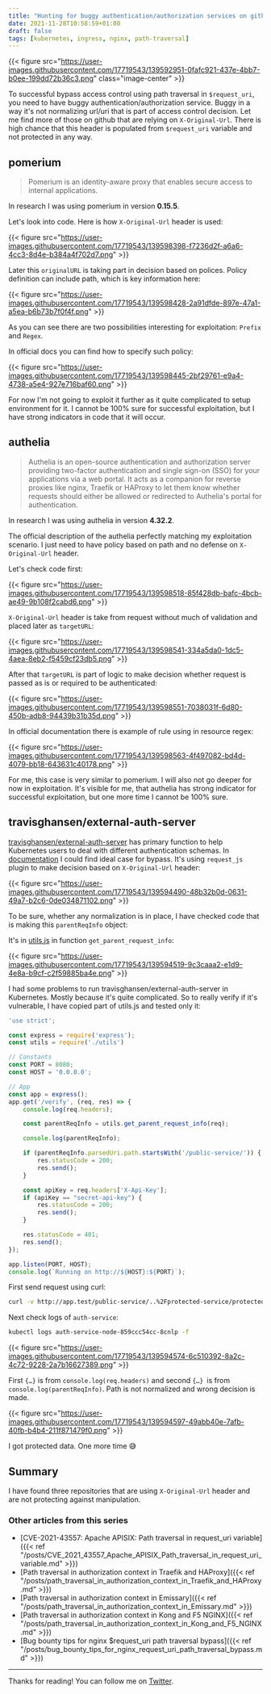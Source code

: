 ```yaml
---
title: "Hunting for buggy authentication/authorization services on github"
date: 2021-11-28T10:58:59+01:00
draft: false
tags: [kubernetes, ingress, nginx, path-traversal]
---
```


{{< figure src="https://user-images.githubusercontent.com/17719543/139592951-0fafc921-437e-4bb7-b0ee-199dd72b36c3.png" class="image-center" >}}

To successful bypass access control using path traversal in `$request_uri`, you need to have buggy authentication/authorization service. Buggy in a way it's not normalizing url/uri that is part of access control decision. Let me find more of those on github that are relying on `X-Original-Url`. There is high chance that this header is populated from `$request_uri` variable and not protected in any way.

## pomerium

>Pomerium is an identity-aware proxy that enables secure access to internal applications.

In research I was using pomerium in version **0.15.5**.

Let's look into code. Here is how `X-Original-Url` header is used:

{{< figure src="https://user-images.githubusercontent.com/17719543/139598398-f7236d2f-a6a6-4cc3-8d4e-b384a4f702d7.png" >}}

Later this `originalURL` is taking part in decision based on polices. Policy definition can include path, which is key information here:

{{< figure src="https://user-images.githubusercontent.com/17719543/139598428-2a91dfde-897e-47a1-a5ea-b6b73b7f0f4f.png" >}}

As you can see there are two possibilities interesting for exploitation: `Prefix` and `Regex`.

In official docs you can find how to specify such policy:

{{< figure src="https://user-images.githubusercontent.com/17719543/139598445-2bf29761-e9a4-4738-a5e4-927e716baf60.png" >}}

For now I'm not going to exploit it further as it quite complicated to setup environment for it. I cannot be 100% sure for successful exploitation, but I have strong indicators in code that it will occur.

## authelia

>Authelia is an open-source authentication and authorization server providing two-factor authentication and single sign-on (SSO) for your applications via a web portal. It acts as a companion for reverse proxies like nginx, Traefik or HAProxy to let them know whether requests should either be allowed or redirected to Authelia's portal for authentication.

In research I was using authelia in version **4.32.2**.

The official description of the authelia perfectly matching my exploitation scenario. I just need to have policy based on path and no defense on `X-Original-Url` header.

Let's check code first:

{{< figure src="https://user-images.githubusercontent.com/17719543/139598518-85f428db-bafc-4bcb-ae49-9b108f2cabd6.png" >}}

`X-Original-Url` header is take from request without much of validation and placed later as `targetURL`:

{{< figure src="https://user-images.githubusercontent.com/17719543/139598541-334a5da0-1dc5-4aea-8eb2-f5459cf23db5.png" >}}

After that `targetURL` is part of logic to make decision whether request is passed as is or required to be authenticated:

{{< figure src="https://user-images.githubusercontent.com/17719543/139598551-7038031f-6d80-450b-adb8-94439b31b35d.png" >}}

In official documentation there is example of rule using in resource regex:

{{< figure src="https://user-images.githubusercontent.com/17719543/139598563-4f497082-bd4d-4079-bb18-643631c40178.png" >}}

For me, this case is very similar to pomerium. I will also not go deeper for now in exploitation. It's visible for me, that authelia has strong indicator for successful exploitation, but one more time I cannot be 100% sure.

## travisghansen/external-auth-server

[travisghansen/external-auth-server](https://github.com/travisghansen/external-auth-server) has primary function to help Kubernetes users to deal with different authentication schemas. In [documentation](https://github.com/travisghansen/external-auth-server/blob/master/PLUGINS.md#request_js) I could find ideal case for bypass. It's using `request_js` plugin to make decision based on `X-Original-Url` header:

{{< figure src="https://user-images.githubusercontent.com/17719543/139594490-48b32b0d-0631-49a7-b2c6-0de034871102.png" >}}

To be sure, whether any normalization is in place, I have checked code that is making this `parentReqInfo` object:

It's in [utils.js](https://github.com/travisghansen/external-auth-server/blob/10ad9710390f38803de92f67e611a568e8d2c79f/src/utils.js#L119) in function `get_parent_request_info`:

{{< figure src="https://user-images.githubusercontent.com/17719543/139594519-9c3caaa2-e1d9-4e8a-b9cf-c2f59885ba4e.png" >}}

I had some problems to run travisghansen/external-auth-server in Kubernetes. Mostly because it's quite complicated. So to really verify if it's vulnerable, I have copied part of utils.js and tested only it:

```javascript
'use strict';

const express = require('express');
const utils = require('./utils')

// Constants
const PORT = 8080;
const HOST = '0.0.0.0';

// App
const app = express();
app.get('/verify', (req, res) => {
    console.log(req.headers);

    const parentReqInfo = utils.get_parent_request_info(req);

    console.log(parentReqInfo);

    if (parentReqInfo.parsedUri.path.startsWith('/public-service/')) {
        res.statusCode = 200;
        res.send();
    }

    const apiKey = req.headers['X-Api-Key'];
    if (apiKey == "secret-api-key") {
        res.statusCode = 200;
        res.send();
    }

    res.statusCode = 401;
    res.send();
});

app.listen(PORT, HOST);
console.log(`Running on http://${HOST}:${PORT}`);
```

First send request using curl:

```bash
curl -v http://app.test/public-service/..%2Fprotected-service/protected
```

Next check logs of `auth-service`:

```bash
kubectl logs auth-service-node-859ccc54cc-8cnlp -f
```

{{< figure src="https://user-images.githubusercontent.com/17719543/139594574-6c510392-8a2c-4c72-9228-2a7b16627389.png" >}}

First `{…}` is from `console.log(req.headers)` and second `{…} `is from `console.log(parentReqInfo)`. Path is not normalized and wrong decision is made.

{{< figure src="https://user-images.githubusercontent.com/17719543/139594597-49abb40e-7afb-40fb-b4b4-211f871479f0.png" >}}

I got protected data. One more time 😅

## Summary

I have found three repositories that are using `X-Original-Url` header and are not protecting against manipulation.

### Other articles from this series

* [CVE-2021-43557: Apache APISIX: Path traversal in request_uri variable]({{< ref "/posts/CVE_2021_43557_Apache_APISIX_Path_traversal_in_request_uri_variable.md" >}})
* [Path traversal in authorization context in Traefik and HAProxy]({{< ref "/posts/path_traversal_in_authorization_context_in_Traefik_and_HAProxy.md" >}})
* [Path traversal in authorization context in Emissary]({{< ref "/posts/path_traversal_in_authorization_context_in_Emissary.md" >}})
* [Path traversal in authorization context in Kong and F5 NGINX]({{< ref "/posts/path_traversal_in_authorization_context_in_Kong_and_F5_NGINX.md" >}})
* [Bug bounty tips for nginx $request_uri path traversal bypass]({{< ref "/posts/bug_bounty_tips_for_nginx_request_uri_path_traversal_bypass.md" >}})

---

Thanks for reading! You can follow me on [Twitter](https://twitter.com/xvnpw).